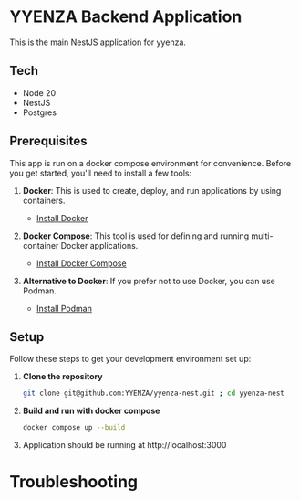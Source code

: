 # YYENZA Backend Application

This is the main NestJS application for yyenza.

## Tech
- Node 20
- NestJS
- Postgres


## Prerequisites

This app is run on a docker compose environment for convenience. Before you get started, you'll need to install a few tools:

1. **Docker**: This is used to create, deploy, and run applications by using containers.
    - [Install Docker](https://docs.docker.com/get-docker/)

2. **Docker Compose**: This tool is used for defining and running multi-container Docker applications.
    - [Install Docker Compose](https://docs.docker.com/compose/install/)

3. **Alternative to Docker**: If you prefer not to use Docker, you can use Podman.
    - [Install Podman](https://podman.io/getting-started/installation)

## Setup

Follow these steps to get your development environment set up:

1. **Clone the repository**
   ```bash
   git clone git@github.com:YYENZA/yyenza-nest.git ; cd yyenza-nest

2. **Build and run with docker compose**
   ```bash
   docker compose up --build

3. Application should be running at http://localhost:3000
   
# Troubleshooting

